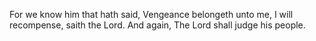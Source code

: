 For we know him that hath said, Vengeance belongeth unto me, I will recompense, saith the Lord. And again, The Lord shall judge his people.
